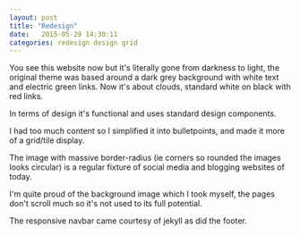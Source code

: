 ```yaml
---
layout: post
title: "Redesign"
date:   2015-05-29 14:30:11
categories: redesign design grid
---
```

You see this website now but it's literally gone from darkness to light, the original theme was based around a dark grey background with white text and electric green links. Now it's about clouds, standard white on black with red links.

In terms of design it's functional and uses standard design components.

I had too much content so I simplified it into bulletpoints, and made it more of a grid/tile display.

The image with massive border-radius (ie corners so rounded the images looks circular) is a regular fixture of social media and blogging websites of today.

I'm quite proud of the background image which I took myself, the pages don't scroll much so it's not used to its full potential.

The responsive navbar came courtesy of jekyll as did the footer.